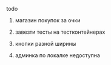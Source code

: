 todo

1) магазин покупок за очки
2) завезти тесты на тестконтейнерах
3) кнопки разной ширины

1) админка по локалке недоступна